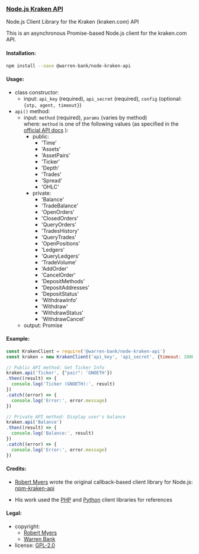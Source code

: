 ### [Node.js Kraken API](https://github.com/warren-bank/node-kraken-api)

Node.js Client Library for the Kraken (kraken.com) API

This is an asynchronous Promise-based Node.js client for the kraken.com API.

#### Installation:

```bash
npm install --save @warren-bank/node-kraken-api
```

#### Usage:

* class constructor:
  * input: `api_key` (required), `api_secret` (required), `config` (optional: `{otp, agent, timeout}`)
* `api()` method:
  * input: `method` (required), `params` (varies by method)<br>
    where: `method` is one of the following values (as specified in the [official API docs](https://www.kraken.com/help/api) ):
    * public:
      * 'Time'
      * 'Assets'
      * 'AssetPairs'
      * 'Ticker'
      * 'Depth'
      * 'Trades'
      * 'Spread'
      * 'OHLC'
    * private:
      * 'Balance'
      * 'TradeBalance'
      * 'OpenOrders'
      * 'ClosedOrders'
      * 'QueryOrders'
      * 'TradesHistory'
      * 'QueryTrades'
      * 'OpenPositions'
      * 'Ledgers'
      * 'QueryLedgers'
      * 'TradeVolume'
      * 'AddOrder'
      * 'CancelOrder'
      * 'DepositMethods'
      * 'DepositAddresses'
      * 'DepositStatus'
      * 'WithdrawInfo'
      * 'Withdraw'
      * 'WithdrawStatus'
      * 'WithdrawCancel'
  * output: Promise

#### Example:

```javascript
const KrakenClient = require('@warren-bank/node-kraken-api')
const kraken = new KrakenClient('api_key', 'api_secret', {timeout: 10000})

// Public API method: Get Ticker Info
kraken.api('Ticker', {"pair": 'GNOETH'})
.then((result) => {
  console.log('Ticker (GNOETH):', result)
})
.catch((error) => {
  console.log('Error:', error.message)
})

// Private API method: Display user's balance
kraken.api('Balance')
.then((result) => {
  console.log('Balance:', result)
})
.catch((error) => {
  console.log('Error:', error.message)
})
```

#### Credits:

* [Robert Myers](https://github.com/nothingisdead) wrote the original callback-based client library for Node.js: [npm-kraken-api](https://github.com/nothingisdead/npm-kraken-api)

* His work used the [PHP](https://github.com/payward/kraken-api-client) and [Python](https://github.com/veox/python3-krakenex) client libraries for references

#### Legal:

* copyright:
  * [Robert Myers](https://github.com/nothingisdead)
  * [Warren Bank](https://github.com/warren-bank)
* license: [GPL-2.0](https://www.gnu.org/licenses/old-licenses/gpl-2.0.txt)

